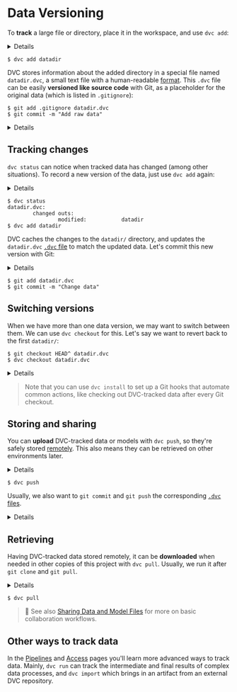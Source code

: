 # Data Versioning

To **track** a large file or directory, place it in the <abbr>workspace</abbr>,
and use `dvc add`:

<details>

### 👉 Expand to get an example dataset

Having [initialized](/doc/tutorials/get-started#initialize) a project, do this:

```dvc
$ dvc get --rev cats-dogs-v1 \
          https://github.com/iterative/dataset-registry \
          use-cases/cats-dogs -o datadir
```

> `dvc get` can download any <abbr>data artifact</abbr> tracked in a <abbr>DVC
> repository</abbr>. It's like `wget`, but for DVC or Git repos. In this case we
> use a specific version (`cats-dogs-v1` tag) of our
> [dataset registry](https://github.com/iterative/dataset-registry) repo as the
> data source.

Note that while the source data directory was called `cats-dogs/`, we are able
to rename it locally to `datadir/`.

</details>

```dvc
$ dvc add datadir
```

DVC stores information about the added directory in a special file named
`datadir.dvc`, a small text file with a human-readable
[format](/doc/user-guide/dvc-files-and-directories#dvc-files). This `.dvc` file
can be easily **versioned like source code** with Git, as a placeholder for the
original data (which is listed in `.gitignore`):

```dvc
$ git add .gitignore datadir.dvc
$ git commit -m "Add raw data"
```

<details>

### Expand to see what happened internally

`dvc add` moved the data to the project's <abbr>cache</abbr>, and linked\* it
back to the <abbr>workspace</abbr>.

```dvc
$ ls -R .dvc/cache
...
.dvc/cache/a3:
04afb96060aad90176268345e10355.dir
```

The hash value of the `datadir/` directory we just added (`a304afb...`)
determines the cache path shown above. And if you check `datadir.dvc`, you will
find it there too:

```yaml
outs:
  - md5: a304afb96060aad90176268345e10355
    path: datadir
    cache: true
```

> \* See
> [Large Dataset Optimization](/doc/user-guide/large-dataset-optimization) and
> `dvc config cache` for more information on file linking.

</details>

## Tracking changes

`dvc status` can notice when tracked data has changed (among other situations).
To record a new version of the data, just use `dvc add` again:

<details>

### 👉 Expand to get an updated dataset

```dvc
$ dvc get --rev cats-dogs-v2 \
          https://github.com/iterative/dataset-registry \
          use-cases/cats-dogs -o datadir
```

</details>

```dvc
$ dvc status
datadir.dvc:
        changed outs:
                modified:           datadir
$ dvc add datadir
```

DVC caches the changes to the `datadir/` directory, and updates the
`datadir.dvc` [`.dvc` file](/dvc-files-and-directories#dvc-files) to match the
updated data. Let's commit this new version with Git:

<details>

### Expand to see what happened internally

Use `git diff` to show the change in `datadir.dvc`:

```diff
 outs:
-- md5: a304afb96060aad90176268345e10355
+- md5: 558a00881d4a6815ba625c13e27c5b7e
   path: datadir
   cache: true
```

Since the contents of `datadir/` changed, its hash value is updated (to
`558a008...`).

</details>

```dvc
$ git add datadir.dvc
$ git commit -m "Change data"
```

## Switching versions

When we have more than one data version, we may want to switch between them. We
can use `dvc checkout` for this. Let's say we want to revert back to the first
`datadir/`:

```dvc
$ git checkout HEAD^ datadir.dvc
$ dvc checkout datadir.dvc
```

<details>

### Expand to see what happened internally

`git checkout` brought the `datadir.dvc` `.dvc` file back to the previous
version, with the original hash value of the data (`a304afb...`):

```yaml
outs:
  md5: a304afb96060aad90176268345e10355
  path: datadir
```

All `dvc checkout` does is putting the corresponding files, stored in the
<abbr>cache</abbr>, back into the <abbr>workspace</abbr>. This brings
DVC-tracked data up to date with the current Git commit.

</details>

> Note that you can use `dvc install` to set up a Git hooks that automate common
> actions, like checking out DVC-tracked data after every Git checkout.

## Storing and sharing

You can **upload** DVC-tracked data or models with `dvc push`, so they're safely
stored [remotely](/doc/command-reference/remote). This also means they can be
retrieved on other environments later.

<details>

### 👉 Set up remote storage first

DVC remotes let you store a copy of the data tracked by DVC outside of the local
cache, usually a **cloud storage** service. For simplicity, let's set up a
_local remote_:

```dvc
$ mkdir -p /tmp/dvc-storage
$ dvc remote add -d myremote /tmp/dvc-storage
$ git commit .dvc/config -m "Configure local remote"
```

> While the term "local remote" may seem contradictory, it doesn't have to be.
> The "local" part refers to the type of location: another directory in the file
> system. "Remote" is how we call storage for <abbr>DVC projects</abbr>. It's
> essentially a local data backup.

💡 DVC supports the following **remote storage types**: Google Drive, Amazon S3,
Azure Blob Storage, Google Cloud Storage, Aliyun OSS, SSH, HDFS, and HTTP.
Please refer to `dvc remote add` for more details and examples.

</details>

```dvc
$ dvc push
```

Usually, we also want to `git commit` and `git push` the corresponding
[`.dvc` files](/doc/user-guide/dvc-files-and-directories#dvc-files).

<details>

### Expand to see what happened internally

`dvc push` copied the data <abbr>cached</abbr> locally to the remote storage we
set up earlier. You can check that the data has been stored in the DVC remote
with:

```dvc
$ ls -R /tmp/dvc-storage
...
/tmp/dvc-storage/55:
8a00881d4a6815ba625c13e27c5b7e
/tmp/dvc-storage/a3:
04afb96060aad90176268345e10355
```

Note that both versions of the data are stored. (This should match
`.dvc/cache`.)

</details>

## Retrieving

Having DVC-tracked data stored remotely, it can be **downloaded** when needed in
other copies of this <abbr>project</abbr> with `dvc pull`. Usually, we run it
after `git clone` and `git pull`.

<details>

### 👉 Expand to simulate a fresh clone of this repo

Let's just remove the directory added so far, both from <abbr>workspace</abbr>
and <abbr>cache</abbr>:

```dvc
$ rm -f datadir .dvc/cache/a3/04afb96060aad90176268345e10355
$ dvc status
datadir.dvc:
        changed outs:
                deleted:            datadir
```

`dvc status` detects when DVC-tracked data is missing (among other situations).

</details>

```dvc
$ dvc pull
```

> 📖 See also
> [Sharing Data and Model Files](/doc/use-cases/sharing-data-and-model-files)
> for more on basic collaboration workflows.

## Other ways to track data

In the [Pipelines](/doc/tutorials/get-started/data-pipelines) and
[Access](/doc/tutorials/get-started/data-access) pages you'll learn more
advanced ways to track data. Mainly, `dvc run` can track the intermediate and
final results of complex data processes, and `dvc import` which brings in an
<abbr>artifact</abbr> from an external <abbr>DVC repository</abbr>.
